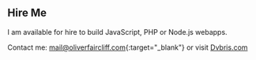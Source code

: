 Hire Me
-------

I am available for hire to build JavaScript, PHP or Node.js webapps.

Contact me: [mail@oliverfaircliff.com](mailto:mail@oliverfaircliff.com){:target="_blank"} or visit [Dvbris.com](http://dvbris.com)